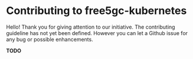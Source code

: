 # Contributing to free5gc-kubernetes

Hello! Thank you for giving attention to our initiative.
The contributing guideline has not yet been defined. However you can let a Github issue for any bug or possible enhancements.

**TODO**
